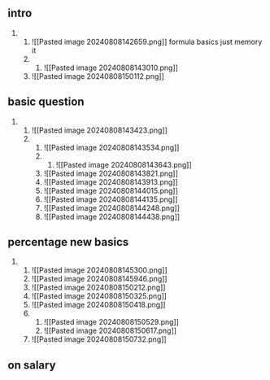 ## intro 
1. 
	1. ![[Pasted image 20240808142659.png]]  formula basics just memory it 
	2. 
		1. ![[Pasted image 20240808143010.png]]
	3. ![[Pasted image 20240808150112.png]]

## basic question 
1. 
	1. ![[Pasted image 20240808143423.png]]
	2. 
		1. ![[Pasted image 20240808143534.png]]
		2. 
			1. ![[Pasted image 20240808143643.png]]
		3. ![[Pasted image 20240808143821.png]]
		4. ![[Pasted image 20240808143913.png]]
		5. ![[Pasted image 20240808144015.png]]
		6. ![[Pasted image 20240808144135.png]]
		7. ![[Pasted image 20240808144248.png]]
		8. ![[Pasted image 20240808144438.png]]
## percentage  new basics



1. 
	1. ![[Pasted image 20240808145300.png]]
	2. ![[Pasted image 20240808145946.png]]
	3. ![[Pasted image 20240808150212.png]]
	4. ![[Pasted image 20240808150325.png]]
	5. ![[Pasted image 20240808150418.png]]
	6. 
		1. ![[Pasted image 20240808150529.png]]
		2. ![[Pasted image 20240808150617.png]]
	7. ![[Pasted image 20240808150732.png]]


## on salary
